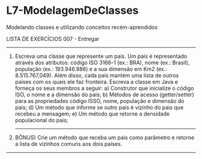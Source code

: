 # L7-ModelagemDeClasses
Modelando classes e utilizando conceitos recém-aprendidos 

LISTA DE EXERCÍCIOS 007 - Entregar
____________________________________

1) Escreva uma classe que represente um pais. Um pais é representado através dos atributos: código ISO 3166-1 (ex.: BRA), nome (ex.: Brasil), população (ex.: 193.946.886) e a sua dimensão em Km2 (ex.: 8.515.767,049). Além disso, cada pais mantém uma lista de outros países com os quais ele faz fronteira. Escreva a classe em Java e forneça os seus membros a seguir:
   a) Construtor que inicialize o código ISO, o nome e a dimensão do pais;
   b) Métodos de acesso (getter/setter) para as propriedades código ISSO, nome, população e dimensão do pais;
   d) Um método que informe se outro pais é vizinho do pais que recebeu a mensagem;
   e) Um método que retorne a densidade populacional do pais;

2) ------------------------------------------------------------------------------------------------------------
   BÔNUS) Crie um método que receba um pais como parâmetro e retorne a lista de vizinhos comuns aos dois países.
_______________________________________________________________________________________________________________